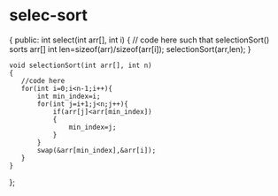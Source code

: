 # selec-sort
{
    public:
    int select(int arr[], int i)
    {
        // code here such that selectionSort() sorts arr[]
       int len=sizeof(arr)/sizeof(arr[i]);
       selectionSort(arr,len);
    }
     
    void selectionSort(int arr[], int n)
    {
       //code here
       for(int i=0;i<n-1;i++){
           int min_index=i;
           for(int j=i+1;j<n;j++){
               if(arr[j]<arr[min_index])
               {
                   min_index=j;
               }
           }
           swap(&arr[min_index],&arr[i]);
       }
    }
};
